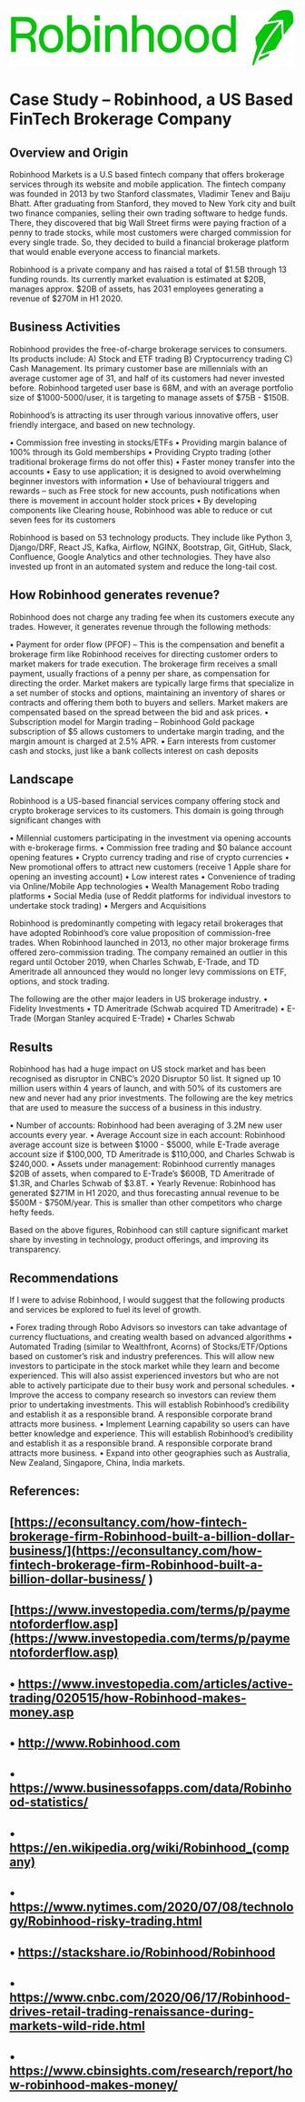 ![](/robinhoodimage.jpg)

# Case Study – Robinhood, a US Based FinTech Brokerage Company

## Overview and Origin

Robinhood Markets is a U.S based fintech company that offers brokerage services through its website and mobile application. The fintech company was founded in 2013 by two Stanford classmates, Vladimir Tenev and Baiju Bhatt. After graduating from Stanford, they moved to New York city and built two finance companies, selling their own trading software to hedge funds. There, they discovered that big Wall Street firms were paying fraction of a penny to trade stocks, while most customers were charged commission for every single trade. So, they decided to build a financial brokerage platform that would enable everyone access to financial markets.

Robinhood is a private company and has raised a total of $1.5B through 13 funding rounds. Its currently market evaluation is estimated at $20B, manages approx. $20B of assets, has 2031 employees generating a revenue of $270M in H1 2020. 

## Business Activities

Robinhood provides the free-of-charge brokerage services to consumers. Its products include: A) Stock and ETF trading B) Cryptocurrency trading C) Cash Management. Its primary customer base are millennials with an average customer age of 31, and half of its customers had never invested before. Robinhood targeted user base is 68M, and with an average portfolio size of $1000-5000/user, it is targeting to manage assets of $75B - $150B. 

Robinhood’s is attracting its user through various innovative offers, user friendly intergace, and based on new technology.

•	Commission free investing in stocks/ETFs
•	Providing margin balance of 100% through its Gold memberships
•	Providing Crypto trading (other traditional brokerage firms do not offer this)
•	Faster money transfer into the accounts
•	Easy to use application; it is designed to avoid overwhelming beginner investors with information
•	Use of behavioural triggers and rewards – such as Free stock for new accounts, push notifications when there is movement in account holder stock prices
•	By developing components like Clearing house, Robinhood was able to reduce or cut seven fees for its customers

Robinhood is based on 53 technology products. They include  like Python 3, Django/DRF, React JS, Kafka, Airflow, NGINX, Bootstrap, Git, GitHub, Slack, Confluence, Google Analytics and other technologies. They have also invested up front in an automated system and reduce the long-tail cost. 

## How Robinhood generates revenue?

Robinhood does not charge any trading fee when its customers execute any trades. However, it generates revenue through the following methods:

•	Payment for order flow (PFOF) – This is the compensation and benefit a brokerage firm like Robinhood receives for directing customer orders to market makers for trade execution. The brokerage firm receives a small payment, usually fractions of a penny per share, as compensation for directing the order. Market makers are typically large firms that specialize in a set number of stocks and options, maintaining an inventory of shares or contracts and offering them both to buyers and sellers. Market makers are compensated based on the spread between the bid and ask prices. 
•	Subscription model for Margin trading – Robinhood Gold package subscription of $5 allows customers to undertake margin trading, and the margin amount is charged at 2.5% APR. 
•	Earn interests from customer cash and stocks, just like a bank collects interest on cash deposits

## Landscape

Robinhood is a US-based financial services company offering stock and crypto brokerage services to its customers. This domain is going through significant changes with 

•	Millennial customers participating in the investment via opening accounts with e-brokerage firms. 
•	Commission free trading and $0 balance account opening features
•	Crypto currency trading and rise of crypto currencies
•	New promotional offers to attract new customers (receive 1 Apple share for opening an investing account)
•	Low interest rates
•	Convenience of trading via Online/Mobile App technologies
•	Wealth Management Robo trading platforms
•	Social Media (use of Reddit platforms for individual investors to undertake stock trading)
•	Mergers and Acquisitions

Robinhood is predominantly competing with legacy retail brokerages that have adopted Robinhood’s core value proposition of commission-free trades. When Robinhood launched in 2013, no other major brokerage firms offered zero-commission trading. The company remained an outlier in this regard until October 2019, when Charles Schwab, E-Trade, and TD Ameritrade all announced they would no longer levy commissions on ETF, options, and stock trading.

The following are the other major leaders in US brokerage industry. 
•	Fidelity Investments
•	TD Ameritrade (Schwab acquired TD Ameritrade)
•	E-Trade (Morgan Stanley acquired E-Trade)
•	Charles Schwab

## Results

Robinhood has had a huge impact on US stock market and has been recognised as disruptor in CNBC’s 2020 Disruptor 50 list. It signed up 10 million users within 4 years of launch, and with 50% of its customers are new and never had any prior investments.  The following are the key metrics that are used to measure the success of a business in this industry.

•	Number of accounts: Robinhood had been averaging of 3.2M new user accounts every year.
•	Average Account  size in each account: Robinhood average account size is between $1000 - $5000, while E-Trade average account size if $100,000, TD Ameritrade is $110,000, and Charles Schwab is $240,000.
•	Assets under management:  Robinhood currently manages $20B of assets, when compared to E-Trade’s $600B, TD Ameritrade of $1.3R, and Charles Schwab of $3.8T.
•	Yearly Revenue: Robinhood has generated $271M in H1 2020, and thus forecasting annual revenue to be $500M - $750M/year. This is smaller than other competitors who charge hefty feeds.

Based on the above figures, Robinhood can still capture significant market share by investing in technology, product offerings, and improving its transparency.

## Recommendations

If I were to advise Robinhood, I would suggest that the following products and services be explored to fuel its level of growth.

•	Forex trading through Robo Advisors so investors can take advantage of currency fluctuations, and creating wealth based on advanced algorithms
•	Automated Trading (similar to Wealthfront, Acorns) of Stocks/ETF/Options based on customer’s risk and industry preferences. This will allow new investors to participate in the stock market while they learn and become experienced. This will also assist experienced investors but who are not able to actively participate due to their busy work and personal schedules.
•	Improve the access to company research so investors can review them prior to undertaking investments. This will establish Robinhood’s credibility and establish it as a responsible brand. A responsible corporate brand attracts more business.
•	Implement Learning capability so users can have better knowledge and experience. This will establish Robinhood’s credibility and establish it as a responsible brand. A responsible corporate brand attracts more business.
•	Expand into other geographies such as Australia, New Zealand, Singapore, China, India markets.

## References:

[https://econsultancy.com/how-fintech-brokerage-firm-Robinhood-built-a-billion-dollar-business/](https://econsultancy.com/how-fintech-brokerage-firm-Robinhood-built-a-billion-dollar-business/ )
---
[https://www.investopedia.com/terms/p/paymentoforderflow.asp](https://www.investopedia.com/terms/p/paymentoforderflow.asp)
---
•	https://www.investopedia.com/articles/active-trading/020515/how-Robinhood-makes-money.asp
---
•	http://www.Robinhood.com
---
•	https://www.businessofapps.com/data/Robinhood-statistics/
---
•	https://en.wikipedia.org/wiki/Robinhood_(company)
---
•	https://www.nytimes.com/2020/07/08/technology/Robinhood-risky-trading.html
---
•	https://stackshare.io/Robinhood/Robinhood
---
•	https://www.cnbc.com/2020/06/17/Robinhood-drives-retail-trading-renaissance-during-markets-wild-ride.html
---
•	https://www.cbinsights.com/research/report/how-robinhood-makes-money/
---
